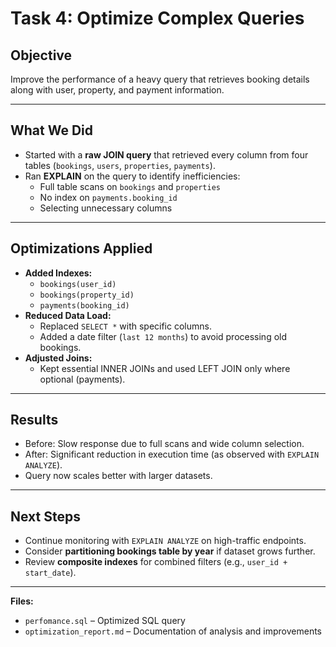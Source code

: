 # Task 4: Optimize Complex Queries

## Objective
Improve the performance of a heavy query that retrieves booking details along with user, property, and payment information.

---

## What We Did
- Started with a **raw JOIN query** that retrieved every column from four tables (`bookings`, `users`, `properties`, `payments`).
- Ran **EXPLAIN** on the query to identify inefficiencies:
  - Full table scans on `bookings` and `properties`
  - No index on `payments.booking_id`
  - Selecting unnecessary columns

---

## Optimizations Applied
- **Added Indexes:**
  - `bookings(user_id)`
  - `bookings(property_id)`
  - `payments(booking_id)`
- **Reduced Data Load:**
  - Replaced `SELECT *` with specific columns.
  - Added a date filter (`last 12 months`) to avoid processing old bookings.
- **Adjusted Joins:**
  - Kept essential INNER JOINs and used LEFT JOIN only where optional (payments).

---

## Results
- Before: Slow response due to full scans and wide column selection.
- After: Significant reduction in execution time (as observed with `EXPLAIN ANALYZE`).
- Query now scales better with larger datasets.

---

## Next Steps
- Continue monitoring with `EXPLAIN ANALYZE` on high-traffic endpoints.
- Consider **partitioning bookings table by year** if dataset grows further.
- Review **composite indexes** for combined filters (e.g., `user_id + start_date`).

---

**Files:**  
- `perfomance.sql` – Optimized SQL query  
- `optimization_report.md` – Documentation of analysis and improvements
